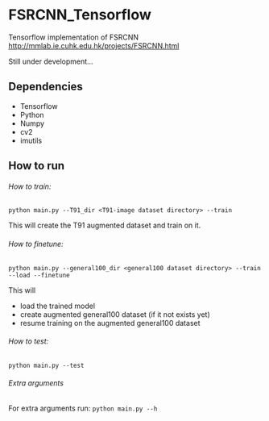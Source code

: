 # FSRCNN_Tensorflow
Tensorflow implementation of FSRCNN
http://mmlab.ie.cuhk.edu.hk/projects/FSRCNN.html

Still under development...

## Dependencies
- Tensorflow
- Python
- Numpy
- cv2
- imutils

## How to run

###### How to train:
`python main.py --T91_dir <T91-image dataset directory> --train`

This will create the T91 augmented dataset and train on it.

###### How to finetune:
`python main.py --general100_dir <general100 dataset directory> --train --load --finetune`

This will 
- load the trained model
- create augmented general100 dataset (if it not exists yet)
- resume training on the augmented general100 dataset

###### How to test:
`python main.py --test`

###### Extra arguments
For extra arguments run:
`python main.py --h`